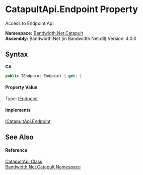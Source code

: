 ﻿# CatapultApi.Endpoint Property 
 

Access to Endpoint Api

**Namespace:**&nbsp;<a href ="N_Bandwidth_Net_Catapult.md">Bandwidth.Net.Catapult</a><br />**Assembly:**&nbsp;Bandwidth.Net (in Bandwidth.Net.dll) Version: 4.0.0

## Syntax

**C#**<br />
``` C#
public IEndpoint Endpoint { get; }
```


#### Property Value
Type: <a href ="T_Bandwidth_Net_Catapult_IEndpoint.md">IEndpoint</a>

#### Implements
<a href ="P_Bandwidth_Net_Catapult_ICatapultApi_Endpoint.md">ICatapultApi.Endpoint</a><br />

## See Also


#### Reference
<a href ="T_Bandwidth_Net_Catapult_CatapultApi.md">CatapultApi Class</a><br /><a href ="N_Bandwidth_Net_Catapult.md">Bandwidth.Net.Catapult Namespace</a><br />